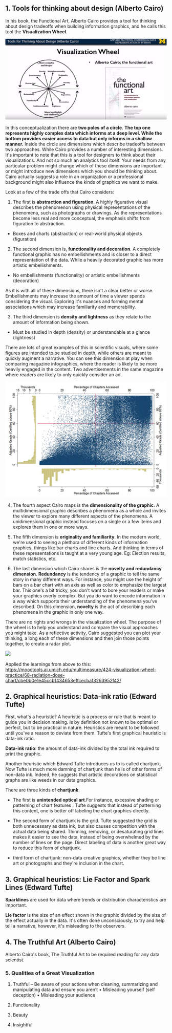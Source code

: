 
## 1. Tools for thinking about design (Alberto Cairo)

In his book, the Functional Art, Alberto Cairo provides a tool for thinking about design tradeoffs when building information graphics, and he calls this tool the __Visualization Wheel__.

![](images/1.Visualization_wheel.PNG)

In this conceptualization there are __two poles of a circle__. __The top one represents highly complex data which informs at a deep level. While the bottom provides easier access to data but only informs in a shallow manner.__ Inside the circle are dimensions which describe tradeoffs between two approaches. While Cairo provides a number of interesting dimensions. It's important to note that this is a tool for designers to think about their visualizations. And not so much an analytics tool itself. Your needs from any particular problem might change which of these dimensions are important or might introduce new dimensions which you should be thinking about. Cairo actually suggests a role in an organization or a professional background might also influence the kinds of graphics we want to make.


Look at a few of the trade offs that Cairo considers:  

1. The first is __abstraction and figuration__. A highly figurative visual describes the phenomenon using physical representations of the phenomena, such as photographs or drawings. As the representations become less real and more conceptual, the emphasis shifts from figuration to abstraction.
- Boxes and charts (abstraction) or real-world physical objects (figuration)


2. The second dimension is, __functionality and decoration__. A completely functional graphic has no embellishments and is closer to a direct representation of the data. While a heavily decorated graphic has more artistic embellishments.
- No embellishments (functionality) or artistic embellishments (decoration)

As it is with all of these dimensions, there isn't a clear better or worse. Embellishments may increase the amount of time a viewer spends considering the visual. Exploring it's nuances and forming mental associations which may increase familiarity and memorability.


3. The third dimension is __density and lightness__ as they relate to the amount of information being shown. 
- Must be studied in depth (density) or understandable at a glance (lightness)  

There are lots of great examples of this in scientific visuals, where some figures are intended to be studied in depth, while others are meant to quickly augment a narrative. You can see this dimension at play when comparing magazine infographics, where the reader is likely to be more heavily engaged in the content. Two advertisements in the same magazine where readers are likely to only quickly consider an ad.

![](images/2.EXample-pic.PNG)

4. The fourth aspect Cairo maps is the __dimensionality of the graphic__. A multidimensional graphic describes a phenomena as a whole and invites the viewer to explore many different aspects of the phenomena. A unidimensional graphic instead focuses on a single or a few items and explores them in one or more ways.

5. The fifth dimension is __originality and familiarity__. In the modern world, we're used to seeing a plethora of different kinds of information graphics, things like bar charts and line charts. And thinking in terms of these representations is taught at a very young age. Eg: Election results, match statistics, etc.

6. The last dimension which Cairo shares is the __novelty and redundancy dimension__. __Redundancy__ is the tendency of a graphic to tell the same story in many different ways. For instance, you might use the height of bars on a bar chart with an axis as well as color to emphasize the largest bar. This one's a bit tricky, you don't want to bore your readers or make your graphics overly complex. But you do want to encode information in a way which supports their understanding of the phenomena you've described. On this dimension, __novelty__ is the act of describing each phenomena in the graphic in only one way.

There are no rights and wrongs in the visualization wheel. The purpose of the wheel is to help you understand and compare the visual approaches you might take. As a reflective activity, Cairo suggested you can plot your thinking, a long each of these dimensions and then join those points together, to create a radar plot.

![](3.Image_comparisons.PNG)


Applied the learnings from above to this: https://mooctools.ai.umich.edu/multimeasure/424-visualization-wheel-practice/68-radiation-dose-chart/cbe0b0e1e45ccb1434653effcecbaf3263952f42/


## 2. Graphical heuristics: Data-ink ratio (Edward Tufte)

First, what's a heuristic? A heuristic is a process or rule that is meant to guide you in decision making. Is by definition not known to be optimal or perfect, but to be practical in nature. Heuristics are meant to be followed until you've a reason to deviate from them. Tufte's first graphical heuristic is data-ink ratio.

__Data-ink ratio__: the amount of data-ink divided by the total ink required to print the graphic.



Another heuristic which Edward Tufte introduces us to is called chartjunk. Now Tufte is much more damning of chartjunk than he is of other forms of non-data ink. Indeed, he suggests that artistic decorations on statistical graphs are like weeds in our data graphics.  

 There are three kinds of __chartjunk__. 
- The first is __unintended optical art__.For instance, excessive shading or patterning of chart features . Tufte suggests that instead of patterning this content, one is better off labeling the chart graphics directly.
- The second form of chartjunk is the grid. Tufte suggested the grid is both unnecessary as data ink, but also causes competition with the actual data being shared.
Thinning, removing, or desaturating grid lines makes it easier to see the data, instead of being overwhelmed by the number of lines on the page. 
Direct labeling of data is another great way to reduce this form of chartjunk. 

-  third form of chartjunk: non-data creative graphics, whether they be line art or photographs and they're inclusion in the chart.
 
## 3. Graphical heuristics: Lie Factor and Spark Lines (Edward Tufte)
 
 __Sparklines__ are used for data where trends or distribution characteristics are important. 

__Lie factor__ is the size of an effect shown in the graphic divided by the size of the effect actually in the data. It's often done unconsciously, to try and help tell a narrative, however, it's misleading to the observers.

## 4. The Truthful Art (Alberto Cairo)

Alberto Cairo's book, The Truthful Art to be required reading for any data scientist.  

### 5. Qualities of a Great Visualization 
1. Truthful – Be aware of your actions when cleaning, summarizing and manipulating data and ensure you aren’t 
             • Misleading yourself (self deception)
             • Misleading your audience 

2. Functionality 
3. Beauty 
4. Insightful  


